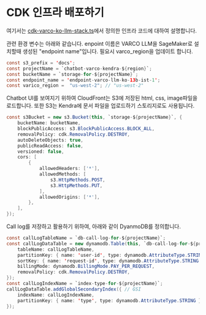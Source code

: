 # CDK 인프라 배포하기

여기서는 [cdk-varco-ko-llm-stack.ts](./cdk-varco-ko-llm/cdk-varco-ko-llm-stack.ts)에서 정의한 인프라 코드에 대하여 설명합니다.


관련 환경 변수는 아래와 같습니다. enpoint 이름은 VARCO LLM을 SageMaker로 설치할때 생성된 "endpoint name"입니다. 필요시 varco_region을 업데이트 합니다.

```java
const s3_prefix = 'docs';
const projectName = `chatbot-varco-kendra-${region}`;
const bucketName = `storage-for-${projectName}`;
const endpoint_name = 'endpoint-varco-llm-ko-13b-ist-1';
const varico_region =  "us-west-2"; // "us-west-2"
```

Chatbot UI를 보여지기 위하여 CloudFront는 S3에 저장된 html, css, image파일을 로드합니다. 또한 S3는 Kendra에 문서 파일을 업로드하기 스토리지로도 사용됩니다.

```java
const s3Bucket = new s3.Bucket(this, `storage-${projectName}`, {
    bucketName: bucketName,
    blockPublicAccess: s3.BlockPublicAccess.BLOCK_ALL,
    removalPolicy: cdk.RemovalPolicy.DESTROY,
    autoDeleteObjects: true,
    publicReadAccess: false,
    versioned: false,
    cors: [
        {
            allowedHeaders: ['*'],
            allowedMethods: [
                s3.HttpMethods.POST,
                s3.HttpMethods.PUT,
            ],
            allowedOrigins: ['*'],
        },
    ],
});
```

Call log를 저장하고 활용하기 위하여, 아래와 같이  DyanmoDB를 정의합니다.

```java
const callLogTableName = `db-call-log-for-${projectName}`;
const callLogDataTable = new dynamodb.Table(this, `db-call-log-for-${projectName}`, {
    tableName: callLogTableName,
    partitionKey: { name: 'user-id', type: dynamodb.AttributeType.STRING },
    sortKey: { name: 'request-id', type: dynamodb.AttributeType.STRING },
    billingMode: dynamodb.BillingMode.PAY_PER_REQUEST,
    removalPolicy: cdk.RemovalPolicy.DESTROY,
});
const callLogIndexName = `index-type-for-${projectName}`;
callLogDataTable.addGlobalSecondaryIndex({ // GSI
    indexName: callLogIndexName,
    partitionKey: { name: 'type', type: dynamodb.AttributeType.STRING },
});
```



